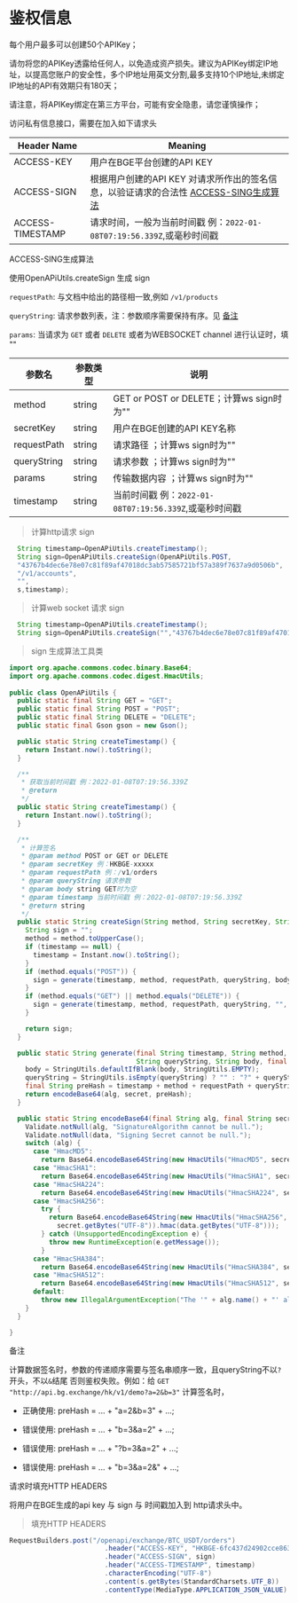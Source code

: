 # 鉴权信息

<a id="auth"></a>

每个用户最多可以创建50个APIKey；

请勿将您的APIKey透露给任何人，以免造成资产损失。建议为APIKey绑定IP地址，以提高您账户的安全性，多个IP地址用英文分割,最多支持10个IP地址,未绑定IP地址的API有效期只有180天；

请注意，将APIKey绑定在第三方平台，可能有安全隐患，请您谨慎操作；

访问私有信息接口，需要在加入如下请求头

Header Name | Meaning
---------- | -------
ACCESS-KEY | 用户在BGE平台创建的API KEY
ACCESS-SIGN | 根据用户创建的API KEY 对请求所作出的签名信息，以验证请求的合法性 [ACCESS-SING生成算法](#access-sign-gen)
ACCESS-TIMESTAMP | 请求时间，一般为当前时间戳 例：`2022-01-08T07:19:56.339Z`,或毫秒时间戳

<a name="access-sign-gen">ACCESS-SING生成算法</a>

<aside> 
使用OpenAPiUtils.createSign 生成 sign 
</aside>

`requestPath`: 与文档中给出的路径相一致,例如 `/v1/products`

`queryString`: 请求参数列表，注：参数顺序需要保持有序。见 [备注](#sign_query_warning)

`params`: 当请求为 `GET` 或者 `DELETE` 或者为WEBSOCKET channel 进行认证时，填 ""

| 参数名|参数类型|说明| 
|----|----|----|
|method|string| GET or POST or DELETE；计算ws sign时为""|
|secretKey|string| 用户在BGE创建的API KEY名称|
|requestPath|string| 请求路径 ；计算ws sign时为""|
|queryString|string| 请求参数 ；计算ws sign时为""|
|params|string| 传输数据内容 ；计算ws sign时为""|
|timestamp|string| 当前时间戳 例：`2022-01-08T07:19:56.339Z`,或毫秒时间戳 |

> 计算http请求 sign 

```java
  String timestamp=OpenAPiUtils.createTimestamp();
  String sign=OpenAPiUtils.createSign(OpenAPiUtils.POST,
  "43767b4dec6e78e07c81f89af47018dc3ab57585721bf57a389f7637a9d0506b",
  "/v1/accounts",
  "",
  s,timestamp);
```

> 计算web socket 请求 sign

```java
  String timestamp=OpenAPiUtils.createTimestamp();
  String sign=OpenAPiUtils.createSign("","43767b4dec6e78e07c81f89af47018dc3ab57585721bf57a389f7637a9d0506b","","","",timestamp);
```



> sign 生成算法工具类

```java
import org.apache.commons.codec.binary.Base64;
import org.apache.commons.codec.digest.HmacUtils;
  
public class OpenAPiUtils {
  public static final String GET = "GET";
  public static final String POST = "POST";
  public static final String DELETE = "DELETE";
  public static final Gson gson = new Gson();

  public static String createTimestamp() {
    return Instant.now().toString();
  }

  /**
   * 获取当前时间戳 例：2022-01-08T07:19:56.339Z
   * @return
   */
  public static String createTimestamp() {
    return Instant.now().toString();
  }

  /**
   * 计算签名
   * @param method POST or GET or DELETE
   * @param secretKey 例：HKBGE-xxxxx
   * @param requestPath 例：/v1/orders
   * @param queryString 请求参数
   * @param body string GET时为空
   * @param timestamp 当前时间戳 例：2022-01-08T07:19:56.339Z
   * @return string
   */
  public static String createSign(String method, String secretKey, String requestPath, String queryString, String body, String timestamp) {
    String sign = "";
    method = method.toUpperCase();
    if (timestamp == null) {
      timestamp = Instant.now().toString();
    }
    if (method.equals("POST")) {
      sign = generate(timestamp, method, requestPath, queryString, body, secretKey, "HmacSHA256");
    }
    if (method.equals("GET") || method.equals("DELETE")) {
      sign = generate(timestamp, method, requestPath, queryString, "", secretKey, "HmacSHA256");
    }

    return sign;
  }

  public static String generate(final String timestamp, String method, final String requestPath,
                                String queryString, String body, final String secret, final String alg) {
    body = StringUtils.defaultIfBlank(body, StringUtils.EMPTY);
    queryString = StringUtils.isEmpty(queryString) ? "" : "?" + queryString;
    final String preHash = timestamp + method + requestPath + queryString + body;
    return encodeBase64(alg, secret, preHash);
  }

  public static String encodeBase64(final String alg, final String secret, final String data) {
    Validate.notNull(alg, "SignatureAlgorithm cannot be null.");
    Validate.notNull(data, "Signing Secret cannot be null.");
    switch (alg) {
      case "HmacMD5":
        return Base64.encodeBase64String(new HmacUtils("HmacMD5", secret).hmac(data));
      case "HmacSHA1":
        return Base64.encodeBase64String(new HmacUtils("HmacSHA1", secret).hmac(data));
      case "HmacSHA224":
        return Base64.encodeBase64String(new HmacUtils("HmacSHA224", secret).hmac(data));
      case "HmacSHA256":
        try {
          return Base64.encodeBase64String(new HmacUtils("HmacSHA256",
            secret.getBytes("UTF-8")).hmac(data.getBytes("UTF-8")));
        } catch (UnsupportedEncodingException e) {
          throw new RuntimeException(e.getMessage());
        }
      case "HmacSHA384":
        return Base64.encodeBase64String(new HmacUtils("HmacSHA384", secret).hmac(data));
      case "HmacSHA512":
        return Base64.encodeBase64String(new HmacUtils("HmacSHA512", secret).hmac(data));
      default:
        throw new IllegalArgumentException("The '" + alg.name() + "' algorithm cannot be used for signing.");
    }
  }

}
```
<aside class="warning">
备注
</aside>
<a name="sign_query_warning"></a>

计算数据签名时，参数的传递顺序需要与签名串顺序一致，且queryString不以`?`开头，不以`&`结尾  否则鉴权失败。例如：给 `GET "http://api.bg.exchange/hk/v1/demo?a=2&b=3"`
计算签名时，

- 正确使用: preHash = ... + "a=2&b=3" + ...;

- 错误使用: preHash = ... + "b=3&a=2" + ...;

- 错误使用: preHash = ... + "?b=3&a=2" + ...;

- 错误使用: preHash = ... + "b=3&a=2&" + ...;




<aside> 
请求时填充HTTP HEADERS
</aside>

将用户在BGE生成的api key 与 sign 与 时间戳加入到 http请求头中。

> 填充HTTP HEADERS

```java
RequestBuilders.post("/openapi/exchange/BTC_USDT/orders")
                        .header("ACCESS-KEY", "HKBGE-6fc437d24902cce8635806b6d79921f2")
                        .header("ACCESS-SIGN", sign)
                        .header("ACCESS-TIMESTAMP", timestamp)
                        .characterEncoding("UTF-8")
                        .content(s.getBytes(StandardCharsets.UTF_8))
                        .contentType(MediaType.APPLICATION_JSON_VALUE)
```
